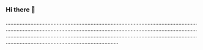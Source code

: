 ### Hi there 👋

.............................................................................................................................................................................................................................................................................................................................................................................................................................................................